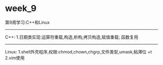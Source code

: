 # week_9
第9周学习:C++和Linux
*********************
C++:
1.日期类实现:运算符重载,构造,析构,拷贝构造,赋值重载;
函数复用







**********************
Linux:
1.shell外壳程序,权限:chmod,chown,chgrp,文件类型,umask,粘滞位 +t
2.vim使用